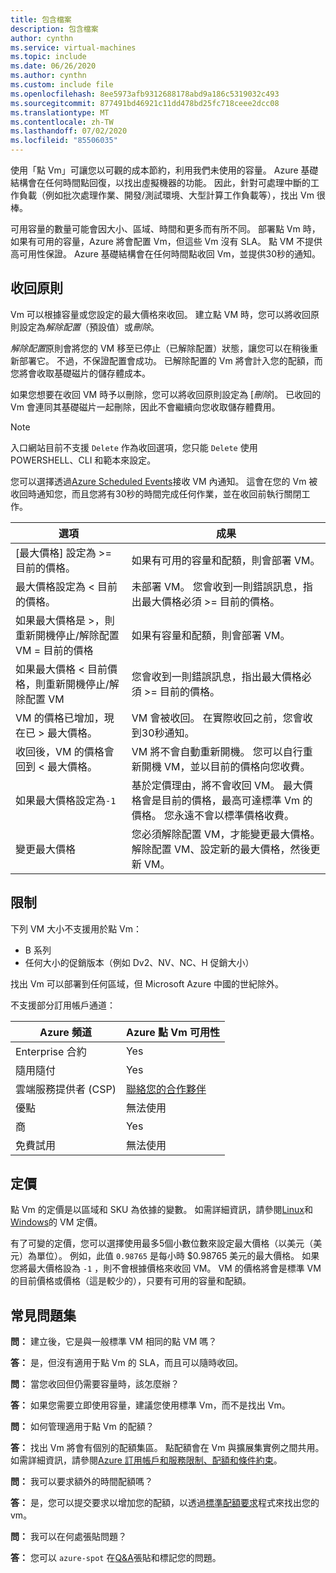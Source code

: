 ```yaml
---
title: 包含檔案
description: 包含檔案
author: cynthn
ms.service: virtual-machines
ms.topic: include
ms.date: 06/26/2020
ms.author: cynthn
ms.custom: include file
ms.openlocfilehash: 8ee5973afb9312688178abd9a186c5319032c493
ms.sourcegitcommit: 877491bd46921c11dd478bd25fc718ceee2dcc08
ms.translationtype: MT
ms.contentlocale: zh-TW
ms.lasthandoff: 07/02/2020
ms.locfileid: "85506035"
---
```

使用「點 Vm」可讓您以可觀的成本節約，利用我們未使用的容量。 Azure 基礎結構會在任何時間點回復，以找出虛擬機器的功能。 因此，針對可處理中斷的工作負載（例如批次處理作業、開發/測試環境、大型計算工作負載等），找出 Vm 很棒。

可用容量的數量可能會因大小、區域、時間和更多而有所不同。 部署點 Vm 時，如果有可用的容量，Azure 將會配置 Vm，但這些 Vm 沒有 SLA。 點 VM 不提供高可用性保證。 Azure 基礎結構會在任何時間點收回 Vm，並提供30秒的通知。 


## <a name="eviction-policy"></a>收回原則

Vm 可以根據容量或您設定的最大價格來收回。 建立點 VM 時，您可以將收回原則設定為*解除配置*（預設值）或*刪除*。 

*解除配置*原則會將您的 VM 移至已停止（已解除配置）狀態，讓您可以在稍後重新部署它。 不過，不保證配置會成功。 已解除配置的 Vm 將會計入您的配額，而您將會收取基礎磁片的儲存體成本。 

如果您想要在收回 VM 時予以刪除，您可以將收回原則設定為 [*刪除*]。 已收回的 Vm 會連同其基礎磁片一起刪除，因此不會繼續向您收取儲存體費用。 

> [!NOTE]
>
> 入口網站目前不支援 `Delete` 作為收回選項，您只能 `Delete` 使用 POWERSHELL、CLI 和範本來設定。

您可以選擇透過[Azure Scheduled Events](../articles/virtual-machines/linux/scheduled-events.md)接收 VM 內通知。 這會在您的 Vm 被收回時通知您，而且您將有30秒的時間完成任何作業，並在收回前執行關閉工作。 


| 選項 | 成果 |
|--------|---------|
| [最大價格] 設定為 >= 目前的價格。 | 如果有可用的容量和配額，則會部署 VM。 |
| 最大價格設定為 < 目前的價格。 | 未部署 VM。 您會收到一則錯誤訊息，指出最大價格必須 >= 目前的價格。 |
| 如果最大價格是 >，則重新開機停止/解除配置 VM = 目前的價格 | 如果有容量和配額，則會部署 VM。 |
| 如果最大價格 < 目前價格，則重新開機停止/解除配置 VM | 您會收到一則錯誤訊息，指出最大價格必須 >= 目前的價格。 | 
| VM 的價格已增加，現在已 > 最大價格。 | VM 會被收回。 在實際收回之前，您會收到30秒通知。 | 
| 收回後，VM 的價格會回到 < 最大價格。 | VM 將不會自動重新開機。 您可以自行重新開機 VM，並以目前的價格向您收費。 |
| 如果最大價格設定為`-1` | 基於定價理由，將不會收回 VM。 最大價格會是目前的價格，最高可達標準 Vm 的價格。 您永遠不會以標準價格收費。| 
| 變更最大價格 | 您必須解除配置 VM，才能變更最大價格。 解除配置 VM、設定新的最大價格，然後更新 VM。 |


## <a name="limitations"></a>限制

下列 VM 大小不支援用於點 Vm：
 - B 系列
 - 任何大小的促銷版本（例如 Dv2、NV、NC、H 促銷大小）

找出 Vm 可以部署到任何區域，但 Microsoft Azure 中國的世紀除外。

不支援部分訂用帳戶通道：

<a name="channel"></a>

| Azure 頻道               | Azure 點 Vm 可用性       |
|------------------------------|-----------------------------------|
| Enterprise 合約         | Yes                               |
| 隨用隨付                | Yes                               |
| 雲端服務提供者 (CSP) | [聯絡您的合作夥伴](https://docs.microsoft.com/partner-center/azure-plan-get-started) |
| 優點                     | 無法使用                     |
| 商                    | Yes                               |
| 免費試用                   | 無法使用                     |



## <a name="pricing"></a>定價

點 Vm 的定價是以區域和 SKU 為依據的變數。 如需詳細資訊，請參閱[Linux](https://azure.microsoft.com/pricing/details/virtual-machines/linux/)和[Windows](https://azure.microsoft.com/pricing/details/virtual-machines/windows/)的 VM 定價。 


有了可變的定價，您可以選擇使用最多5個小數位數來設定最大價格（以美元（美元）為單位）。 例如，此值 `0.98765` 是每小時 $0.98765 美元的最大價格。 如果您將最大價格設為 `-1` ，則不會根據價格來收回 VM。 VM 的價格將會是標準 VM 的目前價格或價格（這是較少的），只要有可用的容量和配額。


##  <a name="frequently-asked-questions"></a>常見問題集

**問：** 建立後，它是與一般標準 VM 相同的點 VM 嗎？

**答：** 是，但沒有適用于點 Vm 的 SLA，而且可以隨時收回。


**問：** 當您收回但仍需要容量時，該怎麼辦？

**答：** 如果您需要立即使用容量，建議您使用標準 Vm，而不是找出 Vm。


**問：** 如何管理適用于點 Vm 的配額？

**答：** 找出 Vm 將會有個別的配額集區。 點配額會在 Vm 與擴展集實例之間共用。 如需詳細資訊，請參閱[Azure 訂用帳戶和服務限制、配額和條件約束](https://docs.microsoft.com/azure/azure-resource-manager/management/azure-subscription-service-limits)。


**問：** 我可以要求額外的時間配額嗎？

**答：** 是，您可以提交要求以增加您的配額，以透過[標準配額要求](https://docs.microsoft.com/azure/azure-portal/supportability/per-vm-quota-requests)程式來找出您的 vm。


**問：** 我可以在何處張貼問題？

**答：** 您可以 `azure-spot` 在[Q&A](https://docs.microsoft.com/answers/topics/azure-spot.html)張貼和標記您的問題。 



